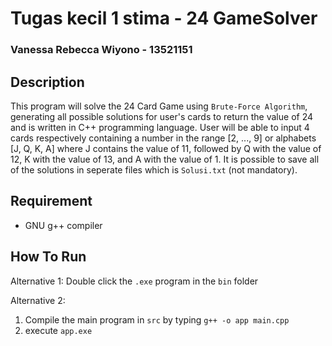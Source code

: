 # Tugas kecil 1 stima - 24 GameSolver
### Vanessa Rebecca Wiyono - 13521151

## Description
This program will solve the 24 Card Game using `Brute-Force Algorithm`, generating all possible solutions for user's cards to return the value of 24 and is written in C++ programming language. User will be able to input 4 cards respectively containing a number in the range [2, ..., 9] or alphabets [J, Q, K, A] where J contains the value of 11, followed by Q with the value of 12, K with the value of 13, and A with the value of 1. It is possible to save all of the solutions in seperate files which is `Solusi.txt` (not mandatory).

## Requirement
- GNU g++ compiler

## How To Run
Alternative 1: 
Double click the `.exe` program in the `bin` folder

Alternative 2:
1. Compile the main program in `src` by typing `g++ -o app main.cpp`
2. execute `app.exe`
